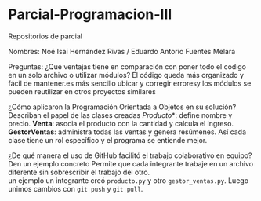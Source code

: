 # Parcial-Programacion-III
Repositorios de parcial

Nombres: 
  Noé Isaí Hernández Rivas /
  Eduardo Antorio Fuentes Melara

  Preguntas:
¿Qué ventajas tiene en comparación con poner todo el código en
un solo archivo o utilizar módulos? El código queda más organizado y fácil de mantener.es más sencillo ubicar y corregir erroresy los módulos se pueden reutilizar en otros proyectos similares

¿Cómo aplicaron la Programación Orientada a Objetos en su
solución? Describan el papel de las clases creadas
*Producto**: define nombre y precio.
**Venta**: asocia el producto con la cantidad y calcula el ingreso.
**GestorVentas**: administra todas las ventas y genera resúmenes.
Así cada clase tiene un rol específico y el programa se entiende mejor.


¿De qué manera el uso de GitHub facilitó el trabajo colaborativo
en equipo? Den un ejemplo concreto 
Permite que cada integrante trabaje en un archivo diferente sin sobrescribir el trabajo del otro.  
un ejemplo un integrante creó `producto.py` y otro `gestor_ventas.py`. Luego unimos cambios con `git push` y `git pull`.


